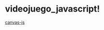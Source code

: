 # videojuego_javascript!
[canvas-js](https://user-images.githubusercontent.com/73039901/197662296-0a959be8-3a80-4700-b806-a31842658615.png)
